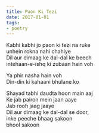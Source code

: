 ```yaml
---
title: Paon Ki Tezi
date: 2017-01-01
tags:
- poetry
---
```


Kabhi kabhi jo paon ki tezi na ruke<br/>
unhein rokna nahi chahiye<br/>
Dil aur dimaag ke dal-dal ke beech<br/>
intehaan-e-ishq ki zubaan hain voh<br/>

Ya phir nasha hain voh<br/>
Din-din ki kahaani bhulane ko<br/>

Shayad tabhi daudta hoon main aaj<br/>
Ke jab pairon mein jaan aaye<br/>
Jab rooh jaag jaaye<br/>
Dil aur dimaag ke dal-dal se door,<br/>
inke peeche bhaag sakoon<br/>
bhool sakoon<br/>
